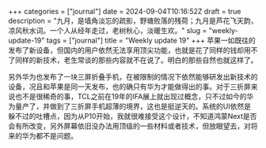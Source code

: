 +++
categories = ["journal"]
date = 2024-09-04T10:16:52Z
draft = true
description = "九月，是墙角淡忘的疏影，野塘败落的残荷；九月是芦花飞天韵，凉风秋水词。一个人从经年走过，老树秋心，淡暖生欢。"
slug = "weekly-update-19"
tags = ["journal"]
title = "Weekly update 19"
+++
苹果一如既往的发布了新设备，但国内的用户依然无法享用顶尖功能，也就是花了同样的钱却用不了同样的新技术，老生常谈的那些内容就不在说了。明白的那些自然也就这样了。

另外华为也发布了一块三屏折叠手机，在被限制的情况下依然能够研发出新技术的设备，况且和苹果是同一天发布，也的确只有华为才能做得出的事。对于三折屏来说也不是很稀奇的事，TCL之前在19年的IFA展上就出现过概念，只不过如今的华为量产了，并做到了三折屏手机超薄的境界，这也是挺逆天的。系统的UI依然是躲不过的吐槽点，因为从P10开始，我就很难接受这个设计，不知道鸿蒙Next是否会有所改变，另外屏幕依旧没办法用顶级的一些材料或者技术，但放眼望去，对将来的华为都不是问题。